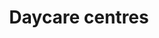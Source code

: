 ---
title: Daycare centres
longTitle: 'Daycare centres'
tags:
- gccommon
usedFor:
- "[[Daycare]]"
---